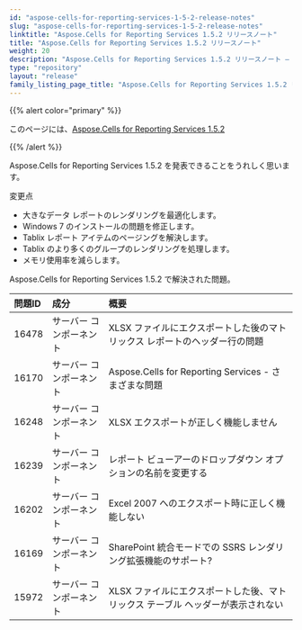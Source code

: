 ```yaml
---
id: "aspose-cells-for-reporting-services-1-5-2-release-notes"
slug: "aspose-cells-for-reporting-services-1-5-2-release-notes"
linktitle: "Aspose.Cells for Reporting Services 1.5.2 リリースノート"
title: "Aspose.Cells for Reporting Services 1.5.2 リリースノート"
weight: 20
description: "Aspose.Cells for Reporting Services 1.5.2 リリースノート – the latest updates and fixes."
type: "repository"
layout: "release"
family_listing_page_title: "Aspose.Cells for Reporting Services 1.5.2 リリースノート"
---
```

{{% alert color="primary" %}} 

このページには、[Aspose.Cells for Reporting Services 1.5.2](https://releases.aspose.com/cells/reportingservices/new-releases/aspose.cells-for-reporting-services-1.5.2/)

{{% /alert %}} 

Aspose.Cells for Reporting Services 1.5.2 を発表できることをうれしく思います。

変更点



- 大きなデータ レポートのレンダリングを最適化します。
- Windows 7 のインストールの問題を修正します。
-  Tablix レポート アイテムのページングを解決します。
-  Tablix のより多くのグループのレンダリングを処理します。
- メモリ使用率を減らします。

 Aspose.Cells for Reporting Services 1.5.2 で解決された問題。

|**問題ID** |**成分** |**概要** |
|:- |:- |:- |
|16478 |サーバー コンポーネント|XLSX ファイルにエクスポートした後のマトリックス レポートのヘッダー行の問題|
|16170 |サーバー コンポーネント|Aspose.Cells for Reporting Services - さまざまな問題|
|16248 |サーバー コンポーネント|XLSX エクスポートが正しく機能しません|
|16239 |サーバー コンポーネント|レポート ビューアーのドロップダウン オプションの名前を変更する|
|16202 |サーバー コンポーネント|Excel 2007 へのエクスポート時に正しく機能しない|
|16169 |サーバー コンポーネント|SharePoint 統合モードでの SSRS レンダリング拡張機能のサポート?|
|15972 |サーバー コンポーネント| XLSX ファイルにエクスポートした後、マトリックス テーブル ヘッダーが表示されない|

